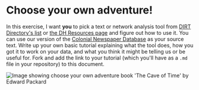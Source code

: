 # Choose your own adventure!

In this exercise, I want **you** to pick a text or network analysis tool from [DIRT Directory's list](http://dirtdirectory.org/) or [the DH Resources page](http://dhresourcesforprojectbuilding.pbworks.com/w/page/69244314/Tutorials%20for%20DH%20Tools%20and%20Methods) and figure out how to use it. You can use our version of the [Colonial Newspaper Database](https://raw.githubusercontent.com/shawngraham/exercise/gh-pages/CND.csv) as your source text. Write up your own basic tutorial explaining what the tool does, how you got it to work on your data, and what you think it might be telling us or be useful for. Fork and add the link to your tutorial (which you'll have as a `.md` file in your repository) to this document.

![Image showing choose your own adventure book 'The Cave of Time' by Edward Packard](http://www.gamebooks.org/gallery/cyoa001.jpg) 
